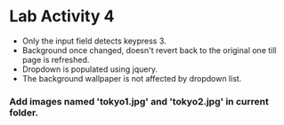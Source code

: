 
# Lab Activity 4

  - Only the input field detects keypress 3.
  - Background once changed, doesn't revert back to the original one till page is refreshed.
  - Dropdown is populated using jquery.
  - The background wallpaper is not affected by dropdown list.


### Add images named 'tokyo1.jpg' and 'tokyo2.jpg' in current folder.
 

